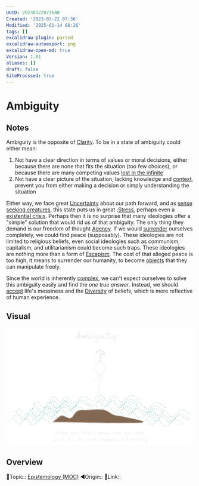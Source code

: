 ```yaml
---
UUID: 20230322073640
Created: '2023-03-22 07:36'
Modified: '2025-01-14 08:26'
tags: []
excalidraw-plugin: parsed
excalidraw-autoexport: png
excalidraw-open-md: true
Version: 1.01
aliases: []
draft: false
SiteProcssed: true
---
```


# Ambiguity

## Notes

Ambiguity is the opposite of [Clarity](/notes/clarity.md). To be in a state of ambiguity could either mean:
1. Not have a clear direction in terms of values or moral decisions, either because there are none that fits the situation (too few choices), or because there are many competing values [lost in the infinite](/notes/lost-in-the-infinite.md)
2. Not have a clear picture of the situation, lacking knowledge and [context](/notes/context.md), prevent you from either making a decision or simply understanding the situation

Either way, we face great [Uncertainty](/notes/uncertainty.md) about our path forward, and as [sense seeking creatures](/notes/sense-seeking-creatures.md), this state puts us in great ;[Stress](/notes/stress.md), perhaps even a [existential crisis](/notes/absurdity-of-existence.md). Perhaps then it is no surprise that many ideologies offer a "simple" solution that would rid us of that ambiguity. The only thing they demand is our freedom of thought [Agency](/notes/agency.md). If we would [surrender](/notes/lost-in-the-finite.md) ourselves completely, we could find peace (supposably). These ideologies are not limited to religious beliefs, even social ideologies such as communism, capitalism, and utilitarianism could become such traps. These ideologies are nothing more than a form of [Escapism](/notes/escapism.md). The cost of that alleged peace is too high, it means to surrender our humanity, to become [objects](/notes/objectivity.md) that they can manipulate freely.

Since the world is inherently [complex](/notes/complexity.md), we can't expect ourselves to solve this ambiguity easily and find the *one true answer*. Instead, we should [accept](/notes/acceptance.md) life's messiness and the [Diversity](/notes/diversity.md) of beliefs, which is more reflective of human experience.

## Visual

![Ambiguity.webp](/notes/ambiguity.webp)

## Overview
🔼Topic:: [Epistemology (MOC)](/mocs/epistemology-moc.md)
◀Origin::
🔗Link::

